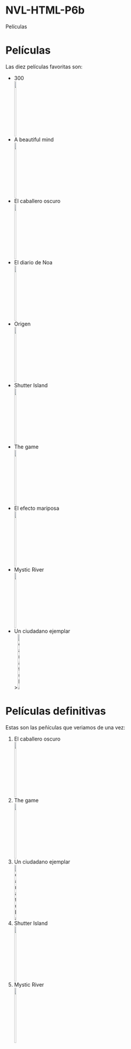 # NVL-HTML-P6b
Películas
<!DOCTYPE html>
<html lang="en">
<head>
    <meta charset="UTF-8">
    <meta name="viewport" content="width=device-width, initial-scale=1.0">
    <title>Práctica texto 2</title>
</head>
<body>
    <h1>Películas</h1>
    <p>Las diez películas favoritas son:</p>
    <ul>
        <li>300</li> <img src="assets/img/300.jpg" width="10%" height="150">
        <li>A beautiful mind</li> <img src="assets/img/beautiful mind.jpg" width="10%" height="150vh">
        <li>El caballero oscuro</li> <img src="assets/img/caballero oscuro.jpg" width="10%" height="150">
        <li>El diario de Noa</li> <img src="assets/img/diario de noa.jpg" width="10%" height="150">
        <li>Origen</li> <img src="assets/img/origen.jpg" width="10%" height="150">
        <li>Shutter Island</li> <img src="assets/img/shutter island.jpg" width="10%" height="150">
        <li>The game</li> <img src="assets/img/the game.jpg" width="10%" height="150">
        <li>El efecto mariposa</li> <img src="assets/img/efecto mariposa.jpg" width="10%" height="150">
        <li>Mystic River</li> <img src="assets/img/mystic river.jpg" width="10%" height="150">
        <li>Un ciudadano ejemplar</li> ><img src="assets/img/ciudadano ejemplar.jpg" alt="caratula de la pelicula" width="10%" height="150">
    </ul>
    
</body>
</html>




<!DOCTYPE html>
<html lang="en">
<head>
    <meta charset="UTF-8">
    <meta name="viewport" content="width=device-width, initial-scale=1.0">
    <title>Películas</title>
</head>
<body>
    <h1>Películas definitivas</h1>
    <p>Estas son las peñículas que veriamos de una vez:</p>
    <ol>
        <li>El caballero oscuro</li> <img src="img/caballero oscuro.jpg" width="10%" height="150">
        <li>The game</li> <img src="img/the game.jpg" width="10%" height="150">
        <li>Un ciudadano ejemplar</li>          <img src="img/ciudadano ejemplar.jpg" alt="caratula de la pelicula" width="10%" height="150">
        <li>Shutter Island</li> <img src="img/shutter island.jpg" width="10%" height="150">
        <li>Mystic River</li> <img src="img/mystic river.jpg" width="10%" height="150">
    </ol>
    
</body>
</html>
